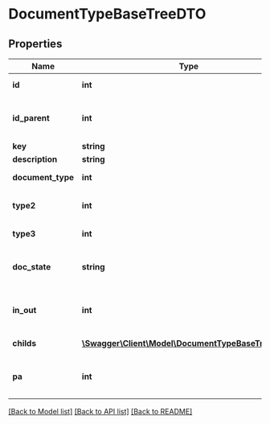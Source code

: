 # DocumentTypeBaseTreeDTO

## Properties
Name | Type | Description | Notes
------------ | ------------- | ------------- | -------------
**id** | **int** | Unique identifier | [optional] 
**id_parent** | **int** | Identifier of the parent document type | [optional] 
**key** | **string** | Complete key | [optional] 
**description** | **string** | Description | [optional] 
**document_type** | **int** | Identifier of the first level | [optional] 
**type2** | **int** | Identifier of the second level | [optional] 
**type3** | **int** | Identifier of the third level | [optional] 
**doc_state** | **string** | Default value of the document status | [optional] 
**in_out** | **int** | Default value of the document inout | [optional] 
**childs** | [**\Swagger\Client\Model\DocumentTypeBaseTreeDTO[]**](DocumentTypeBaseTreeDTO.md) | List of sublevel items | [optional] 
**pa** | **int** | Required Public Administration (PA) | [optional] 

[[Back to Model list]](../README.md#documentation-for-models) [[Back to API list]](../README.md#documentation-for-api-endpoints) [[Back to README]](../README.md)


